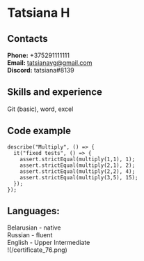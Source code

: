 # Tatsiana H  
## Contacts  
**Phone:** +375291111111  
**Email:** tatsianavg@gmail.com  
**Discord:** tatsiana#8139  
## Skills and experience
Git (basic), word, excel  
## Code example  
```const assert = require("chai").assert;
describe("Multiply", () => {
  it("fixed tests", () => {
    assert.strictEqual(multiply(1,1), 1);
    assert.strictEqual(multiply(2,1), 2);
    assert.strictEqual(multiply(2,2), 4);
    assert.strictEqual(multiply(3,5), 15);   
  });
});
```
## Languages:
Belarusian - native  
Russian - fluent  
English - Upper Intermediate  
!(/certificate_76.png)  
